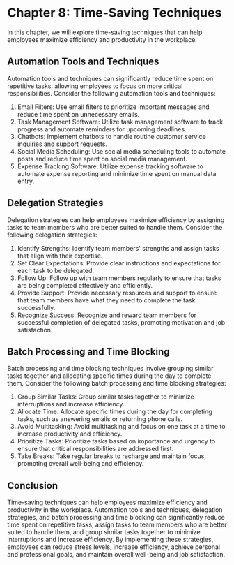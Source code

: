 Chapter 8: Time-Saving Techniques
=================================

In this chapter, we will explore time-saving techniques that can help employees maximize efficiency and productivity in the workplace.

Automation Tools and Techniques
-------------------------------

Automation tools and techniques can significantly reduce time spent on repetitive tasks, allowing employees to focus on more critical responsibilities. Consider the following automation tools and techniques:

1. Email Filters: Use email filters to prioritize important messages and reduce time spent on unnecessary emails.
2. Task Management Software: Utilize task management software to track progress and automate reminders for upcoming deadlines.
3. Chatbots: Implement chatbots to handle routine customer service inquiries and support requests.
4. Social Media Scheduling: Use social media scheduling tools to automate posts and reduce time spent on social media management.
5. Expense Tracking Software: Utilize expense tracking software to automate expense reporting and minimize time spent on manual data entry.

Delegation Strategies
---------------------

Delegation strategies can help employees maximize efficiency by assigning tasks to team members who are better suited to handle them. Consider the following delegation strategies:

1. Identify Strengths: Identify team members' strengths and assign tasks that align with their expertise.
2. Set Clear Expectations: Provide clear instructions and expectations for each task to be delegated.
3. Follow Up: Follow up with team members regularly to ensure that tasks are being completed effectively and efficiently.
4. Provide Support: Provide necessary resources and support to ensure that team members have what they need to complete the task successfully.
5. Recognize Success: Recognize and reward team members for successful completion of delegated tasks, promoting motivation and job satisfaction.

Batch Processing and Time Blocking
----------------------------------

Batch processing and time blocking techniques involve grouping similar tasks together and allocating specific times during the day to complete them. Consider the following batch processing and time blocking strategies:

1. Group Similar Tasks: Group similar tasks together to minimize interruptions and increase efficiency.
2. Allocate Time: Allocate specific times during the day for completing tasks, such as answering emails or returning phone calls.
3. Avoid Multitasking: Avoid multitasking and focus on one task at a time to increase productivity and efficiency.
4. Prioritize Tasks: Prioritize tasks based on importance and urgency to ensure that critical responsibilities are addressed first.
5. Take Breaks: Take regular breaks to recharge and maintain focus, promoting overall well-being and efficiency.

Conclusion
----------

Time-saving techniques can help employees maximize efficiency and productivity in the workplace. Automation tools and techniques, delegation strategies, and batch processing and time blocking can significantly reduce time spent on repetitive tasks, assign tasks to team members who are better suited to handle them, and group similar tasks together to minimize interruptions and increase efficiency. By implementing these strategies, employees can reduce stress levels, increase efficiency, achieve personal and professional goals, and maintain overall well-being and job satisfaction.
